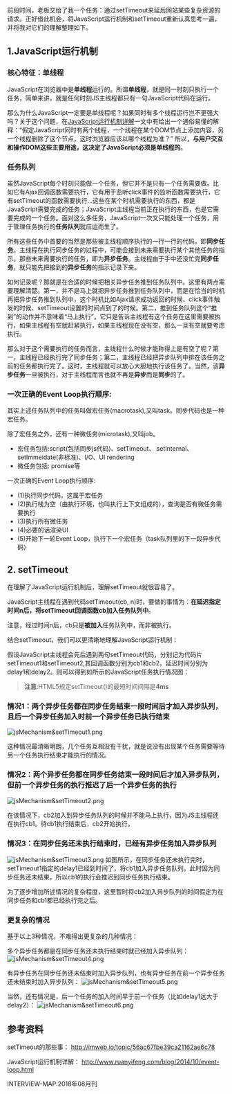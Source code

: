 前段时间，老板交给了我一个任务：通过setTimeout来延后网站某些复杂资源的请求。正好借此机会，将JavaScript运行机制和setTimeout重新认真思考一遍，并将我对它们的理解整理如下。

## 1.JavaScript运行机制
### 核心特征：单线程
JavaScript在浏览器中是**单线程**运行的。所谓**单线程**，就是同一时刻只执行一个任务，简单来讲，就是任何时刻JS主线程都只有一句JavaScript代码在运行。

那么为什么JavaScript一定要是单线程呢？如果同时有多个线程运行岂不更强大吗？关于这个问题，在[JavaScript运行机制详解](http://www.ruanyifeng.com/blog/2014/10/event-loop.html)一文中有给出一个通俗易懂的解释：“假定JavaScript同时有两个线程，一个线程在某个DOM节点上添加内容，另一个线程删除了这个节点，这时浏览器应该以哪个线程为准？” 所以，**与用户交互和操作DOM这些主要用途，这决定了JavaScript必须是单线程的**。

### 任务队列
虽然JavaScript每个时刻只能做一个任务，但它并不是只有一个任务需要做。比如它有Ajax回调函数需要执行，它有用于监听click事件的监听函数需要执行，它有setTimeout的函数需要执行...这些在某个时机需要执行的东西，都是JavaScript需要完成的任务；JavaScript主线程当前正在执行的东西，也是它需要完成的一个任务。面对这么多任务，JavaScript一次又只能处理一个任务，用于管理任务执行的**任务队列**就应运而生了。

所有这些任务中首要的当然是那些被主线程顺序执行的一行一行的代码，即**同步任务**。主线程在执行同步任务的过程中，可能会接到未来需要执行某个其他任务的指示。那些未来需要执行的任务，即为**异步任务**。主线程由于手中还没忙完**同步任务**，就只能先把接到的**异步任务**的指示记录下来。

如何记录呢？那就是在合适的时候把相关异步任务推到任务队列中。这里有两点需要理解清楚。第一，并不是马上就把异步任务推到任务队列中，而是在恰当的时机再把异步任务推到队列中，这个时机比如Ajax请求成功返回的时候、click事件触发的时候、setTimeout设置的时间点到了的时候。第二，推到任务队列这个“推到”的动作并不意味着“马上执行”，它只是告诉主线程有这个任务在这里需要被执行，如果主线程有空就赶紧执行，如果主线程现在没有空，那么一旦有空就要考虑执行。

那么对于这个需要执行的任务而言，主线程什么时候才能称得上是有空了呢？第一，主线程已经执行完了同步任务；第二，主线程已经把异步队列中排在该任务之前的任务都执行完了。这时，主线程就可以放心大胆地执行该任务了。当然，该**异步任务**一旦被执行，对于主线程而言也就不再是**异步**而是**同步**的了。

### 一次正确的Event Loop执行顺序:
其实上述任务队列中的任务叫做宏任务(macrotask),又叫task。同步代码也是一种宏任务。

除了宏任务之外，还有一种微任务(microtask),又叫job。

- 宏任务包括:script(包括同步js代码)、setTimeout、 setInternal、setImmeidate(非标准)、I/O、UI rendering
- 微任务包括: promise等

一次正确的Event Loop执行顺序:

- (1)执行同步代码，这属于宏任务
- (2)执行栈为空（由执行环境，也叫执行上下文组成的），查询是否有微任务需要执行
- (3)执行所有微任务
- (4)必要的话渲染UI
- (5)开始下一轮Event Loop，执行下一个宏任务（task队列里的下一段异步代码）

## 2. setTimeout
在理解了JavaScript运行机制后，理解setTimeout就很容易了。

JavaScript主线程在遇到代码setTimeout(cb, n)时，要做的事情为：**在延迟指定时间n后，将setTimeout回调函数cb加入任务队列中**。

注意，经过时间n后，cb只是**被加入**任务队列中，而非被执行。

结合setTimeout，我们可以更清晰地理解JavaScript运行机制：

假设JavaScript主线程会先后遇到两句setTimeout代码，分别记为代码片setTimeout1和setTimeout2,其回调函数分别为cb1和cb2，延迟时间分别为delay1和delay2。则可以得到如所示的JavaScript任务执行情况图：

> **注意**:HTML5规定setTimeout()的最短时间间隔是**4ms**
### 情况1：两个异步任务都在同步任务结束一段时间后才加入异步队列，且后一个异步任务加入时前一个异步任务已执行结束

<img src="img/jsMechanism&setTimeout1.png" alt="jsMechanism&setTimeout1.png">

这种情况最清晰明朗，几个任务互相没有干扰，就是说没有出现某个任务需要等待另一个任务执行结束才能执行的情况。

### 情况2：两个异步任务都在同步任务结束一段时间后才加入异步队列，但前一个异步任务的执行推迟了后一个异步任务的执行

<img src="img/jsMechanism&setTimeout2.png" alt="jsMechanism&setTimeout2.png">

在该情况下，cb2加入到异步任务队列的时候并不能马上执行，因为JS主线程还在执行cb1。待cb1执行结束后，cb2开始执行。

### 情况3：在同步任务还未执行结束时，已经有异步任务加入异步队列
<img src="img/jsMechanism&setTimeout3.png" alt="jsMechanism&setTimeout3.png">
如图所示，在同步任务还未执行完时，setTimeout1指定的delay1已经到时间了，将cb1加入异步任务队列。此时因为同步任务还未结束，所以cb1的执行会推迟到同步任务执行结束。

为了逐步增加所述情况的复杂程度，这里暂时将cb2加入异步队列的时间假定为在同步任务和cb1都已经执行完之后。

### 更复杂的情况
基于以上3种情况，不难得出更复杂的几种情况：

多个异步任务都是在同步任务还未执行结束时就已经加入异步队列：
<img src="img/jsMechanism&setTimeout4.png" alt="jsMechanism&setTimeout4.png">

有异步任务在同步任务还未结束时加入异步队列，也有异步任务在前一个异步任务还未结束时加入异步队列：
<img src="img/jsMechanism&setTimeout5.png" alt="jsMechanism&setTimeout5.png">

当然，还有情况是，后一个任务的加入时间早于前一个任务（比如delay1远大于delay2）：
<img src="img/jsMechanism&setTimeout6.png" alt="jsMechanism&setTimeout6.png">


## 参考资料
setTimeout的那些事：
<http://imweb.io/topic/56ac67fbe39ca21162ae6c78>

JavaScript运行机制详解：
<http://www.ruanyifeng.com/blog/2014/10/event-loop.html>

INTERVIEW-MAP:2018年08月刊